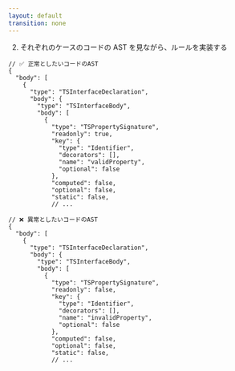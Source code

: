 ```yaml
---
layout: default
transition: none
---
```


<style scoped>
.small-code-json {
  .slidev-code {
    font-size: 0.9rem !important;
    line-height: 0rem !important;
    width: 400px !important;
  }
}
</style>

<div class="_bullet">

2. それぞれのケースのコードの AST を見ながら、ルールを実装する

</div>

<div class="flex justify-around small-code-json">

```json{10,11,15}
// ✅ 正常としたいコードのAST
{
  "body": [
    {
      "type": "TSInterfaceDeclaration",
      "body": {
        "type": "TSInterfaceBody",
        "body": [
          {
            "type": "TSPropertySignature",
            "readonly": true,
            "key": {
              "type": "Identifier",
              "decorators": [],
              "name": "validProperty",
              "optional": false
            },
            "computed": false,
            "optional": false,
            "static": false,
            // ...
```

<div>

```json{10,11,15}
// ❌ 異常としたいコードのAST
{
  "body": [
    {
      "type": "TSInterfaceDeclaration",
      "body": {
        "type": "TSInterfaceBody",
        "body": [
          {
            "type": "TSPropertySignature",
            "readonly": false,
            "key": {
              "type": "Identifier",
              "decorators": [],
              "name": "invalidProperty",
              "optional": false
            },
            "computed": false,
            "optional": false,
            "static": false,
            // ...
```

</div>

</div>

<!-- 
この AST を見ると、TSPropertySignature というタイプのノードには、 readonly というプロパティがあることがわかります。  
つまり、この readonly プロパティが true の場合は正常とし、false の場合は異常とするといった実装内容になりそうです。
-->